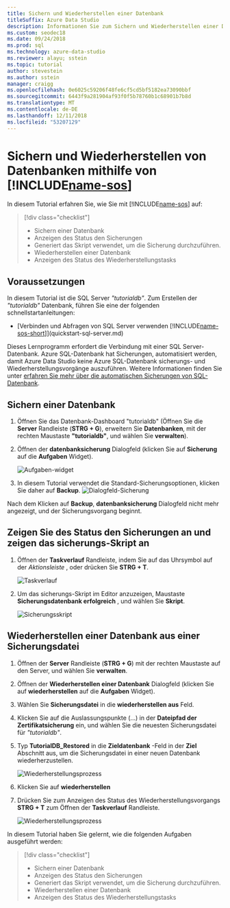 ```yaml
---
title: Sichern und Wiederherstellen einer Datenbank
titleSuffix: Azure Data Studio
description: Informationen Sie zum Sichern und Wiederherstellen einer Datenbank mithilfe von Azure Data Studio
ms.custom: seodec18
ms.date: 09/24/2018
ms.prod: sql
ms.technology: azure-data-studio
ms.reviewer: alayu; sstein
ms.topic: tutorial
author: stevestein
ms.author: sstein
manager: craigg
ms.openlocfilehash: 0e6025c59206f48fe6cf5cd5bf5182ea73090bbf
ms.sourcegitcommit: 6443f9a281904af93f0f5b78760b1c68901b7b8d
ms.translationtype: MT
ms.contentlocale: de-DE
ms.lasthandoff: 12/11/2018
ms.locfileid: "53207129"
---
```

# <a name="backup-and-restore-databases-using-includename-sosincludesname-sos-shortmd"></a>Sichern und Wiederherstellen von Datenbanken mithilfe von [!INCLUDE[name-sos](../includes/name-sos-short.md)]

In diesem Tutorial erfahren Sie, wie Sie mit [!INCLUDE[name-sos](../includes/name-sos-short.md)] auf:
> [!div class="checklist"]
> * Sichern einer Datenbank 
> * Anzeigen des Status den Sicherungen
> * Generiert das Skript verwendet, um die Sicherung durchzuführen.
> * Wiederherstellen einer Datenbank
> * Anzeigen des Status des Wiederherstellungstasks

## <a name="prerequisites"></a>Voraussetzungen

In diesem Tutorial ist die SQL Server *"tutorialdb"*. Zum Erstellen der *"tutorialdb"* Datenbank, führen Sie eine der folgenden schnellstartanleitungen:

- [Verbinden und Abfragen von SQL Server verwenden [!INCLUDE[name-sos-short](../includes/name-sos-short.md)]](quickstart-sql-server.md)

Dieses Lernprogramm erfordert die Verbindung mit einer SQL Server-Datenbank. Azure SQL-Datenbank hat Sicherungen, automatisiert werden, damit Azure Data Studio keine Azure SQL-Datenbank sicherungs- und Wiederherstellungsvorgänge auszuführen. Weitere Informationen finden Sie unter [erfahren Sie mehr über die automatischen Sicherungen von SQL-Datenbank](https://docs.microsoft.com/azure/sql-database/sql-database-automated-backups).

## <a name="backup-a-database"></a>Sichern einer Datenbank

1. Öffnen Sie das Datenbank-Dashboard "tutorialdb" (Öffnen Sie die **Server** Randleiste (**STRG + G**), erweitern Sie **Datenbanken**, mit der rechten Maustaste **"tutorialdb"**, und wählen Sie **verwalten**).

2. Öffnen der **datenbanksicherung** Dialogfeld (klicken Sie auf **Sicherung** auf die **Aufgaben** Widget).

   ![Aufgaben-widget](./media/tutorial-backup-restore-sql-server/tasks.png)

3. In diesem Tutorial verwendet die Standard-Sicherungsoptionen, klicken Sie daher auf **Backup**.
   ![Dialogfeld-Sicherung](./media/tutorial-backup-restore-sql-server/backup-dialog.png)

Nach dem Klicken auf **Backup**, **datenbanksicherung** Dialogfeld nicht mehr angezeigt, und der Sicherungsvorgang beginnt.

## <a name="view-the-backup-status-and-view-the-backup-script"></a>Zeigen Sie des Status den Sicherungen an und zeigen das sicherungs-Skript an

1. Öffnen der **Taskverlauf** Randleiste, indem Sie auf das Uhrsymbol auf der *Aktionsleiste* , oder drücken Sie **STRG + T**.

   ![Taskverlauf](./media/tutorial-backup-restore-sql-server/task-history.png)

2. Um das sicherungs-Skript im Editor anzuzeigen, Maustaste **Sicherungsdatenbank erfolgreich** , und wählen Sie **Skript**.

   ![Sicherungsskript](./media/tutorial-backup-restore-sql-server/task-script.png) 

## <a name="restore-a-database-from-a-backup-file"></a>Wiederherstellen einer Datenbank aus einer Sicherungsdatei


1. Öffnen der **Server** Randleiste (**STRG + G**) mit der rechten Maustaste auf den Server, und wählen Sie **verwalten**. 

2. Öffnen der **Wiederherstellen einer Datenbank** Dialogfeld (klicken Sie auf **wiederherstellen** auf die **Aufgaben** Widget).

2. Wählen Sie **Sicherungsdatei** in die **wiederherstellen aus** Feld. 

3. Klicken Sie auf die Auslassungspunkte (...) in der **Dateipfad der Zertifikatsicherung** ein, und wählen Sie die neuesten Sicherungsdatei für *"tutorialdb"*.

3. Typ **TutorialDB_Restored** in die **Zieldatenbank** -Feld in der **Ziel** Abschnitt aus, um die Sicherungsdatei in einer neuen Datenbank wiederherzustellen.

   ![Wiederherstellungsprozess](./media/tutorial-backup-restore-sql-server/restore.png)

4. Klicken Sie auf **wiederherstellen**

5. Drücken Sie zum Anzeigen des Status des Wiederherstellungsvorgangs **STRG + T** zum Öffnen der **Taskverlauf** Randleiste.

   ![Wiederherstellungsprozess](./media/tutorial-backup-restore-sql-server/task-history-restore.png)


In diesem Tutorial haben Sie gelernt, wie die folgenden Aufgaben ausgeführt werden:
> [!div class="checklist"]
> * Sichern einer Datenbank 
> * Anzeigen des Status den Sicherungen
> * Generiert das Skript verwendet, um die Sicherung durchzuführen.
> * Wiederherstellen einer Datenbank
> * Anzeigen des Status des Wiederherstellungstasks

